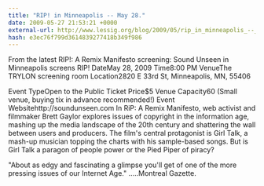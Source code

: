 ```yaml
---
title: "RIP! in Minneapolis -- May 28."
date: 2009-05-27 21:53:21 +0000
external-url: http://www.lessig.org/blog/2009/05/rip_in_minneapolis_--_may_28.html
hash: e3ec76f799d3614839277418b349f986
---
```


From the latest RIP!: A Remix Manifesto screening: 
Sound Unseen in Minneapolis screens RIP!
DateMay 28, 2009
Time8:00 PM
VenueThe TRYLON screening room
Location2820 E 33rd St, Minneapolis, MN, 55406

Event TypeOpen to the Public
Ticket Price$5
Venue Capacity60  (Small venue, buying tix in advance recommended!)
Event Websitehttp://soundunseen.com
In RiP: A Remix Manifesto, web activist and filmmaker Brett Gaylor explores issues of copyright in the information age, mashing up the media landscape of the 20th century and shattering the wall between users and producers.
The film's central protagonist is Girl Talk, a mash-up musician topping the charts with his sample-based songs. But is Girl Talk a paragon of people power or the Pied Piper of piracy? 


"About as edgy and fascinating a glimpse you'll get of one of the more pressing issues of our Internet Age." .....Montreal Gazette.

